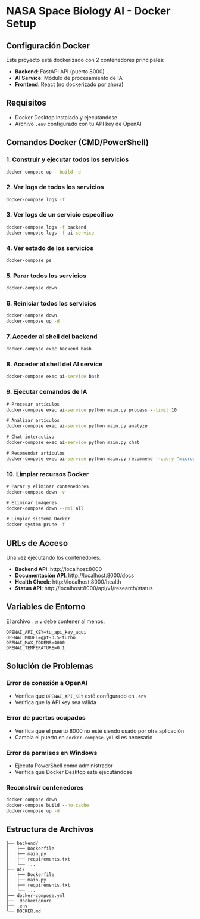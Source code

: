 # NASA Space Biology AI - Docker Setup

## Configuración Docker

Este proyecto está dockerizado con 2 contenedores principales:
- **Backend**: FastAPI API (puerto 8000)
- **AI Service**: Módulo de procesamiento de IA
- **Frontend**: React (no dockerizado por ahora)

## Requisitos

- Docker Desktop instalado y ejecutándose
- Archivo `.env` configurado con tu API key de OpenAI

## Comandos Docker (CMD/PowerShell)

### 1. Construir y ejecutar todos los servicios
```cmd
docker-compose up --build -d
```

### 2. Ver logs de todos los servicios
```cmd
docker-compose logs -f
```

### 3. Ver logs de un servicio específico
```cmd
docker-compose logs -f backend
docker-compose logs -f ai-service
```

### 4. Ver estado de los servicios
```cmd
docker-compose ps
```

### 5. Parar todos los servicios
```cmd
docker-compose down
```

### 6. Reiniciar todos los servicios
```cmd
docker-compose down
docker-compose up -d
```

### 7. Acceder al shell del backend
```cmd
docker-compose exec backend bash
```

### 8. Acceder al shell del AI service
```cmd
docker-compose exec ai-service bash
```

### 9. Ejecutar comandos de IA
```cmd
# Procesar artículos
docker-compose exec ai-service python main.py process --limit 10

# Analizar artículos
docker-compose exec ai-service python main.py analyze

# Chat interactivo
docker-compose exec ai-service python main.py chat

# Recomendar artículos
docker-compose exec ai-service python main.py recommend --query "microgravity effects"
```

### 10. Limpiar recursos Docker
```cmd
# Parar y eliminar contenedores
docker-compose down -v

# Eliminar imágenes
docker-compose down --rmi all

# Limpiar sistema Docker
docker system prune -f
```

## URLs de Acceso

Una vez ejecutando los contenedores:

- **Backend API**: http://localhost:8000
- **Documentación API**: http://localhost:8000/docs
- **Health Check**: http://localhost:8000/health
- **Status API**: http://localhost:8000/api/v1/research/status

## Variables de Entorno

El archivo `.env` debe contener al menos:
```env
OPENAI_API_KEY=tu_api_key_aqui
OPENAI_MODEL=gpt-3.5-turbo
OPENAI_MAX_TOKENS=4000
OPENAI_TEMPERATURE=0.1
```

## Solución de Problemas

### Error de conexión a OpenAI
- Verifica que `OPENAI_API_KEY` esté configurado en `.env`
- Verifica que la API key sea válida

### Error de puertos ocupados
- Verifica que el puerto 8000 no esté siendo usado por otra aplicación
- Cambia el puerto en `docker-compose.yml` si es necesario

### Error de permisos en Windows
- Ejecuta PowerShell como administrador
- Verifica que Docker Desktop esté ejecutándose

### Reconstruir contenedores
```cmd
docker-compose down
docker-compose build --no-cache
docker-compose up -d
```

## Estructura de Archivos

```
├── backend/
│   ├── Dockerfile
│   ├── main.py
│   ├── requirements.txt
│   └── ...
├── ai/
│   ├── Dockerfile
│   ├── main.py
│   ├── requirements.txt
│   └── ...
├── docker-compose.yml
├── .dockerignore
├── .env
└── DOCKER.md
```
